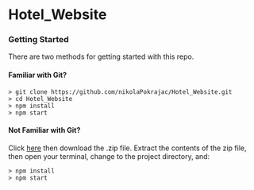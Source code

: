# Hotel_Website


### Getting Started

There are two methods for getting started with this repo.

#### Familiar with Git?
```
> git clone https://github.com/nikolaPokrajac/Hotel_Website.git
> cd Hotel_Website
> npm install
> npm start
```

#### Not Familiar with Git?
Click [here](https://github.com/nikolaPokrajac/Hotel_Website.git) then download the .zip file.  Extract the contents of the zip file, then open your terminal, change to the project directory, and:

```
> npm install
> npm start
```
